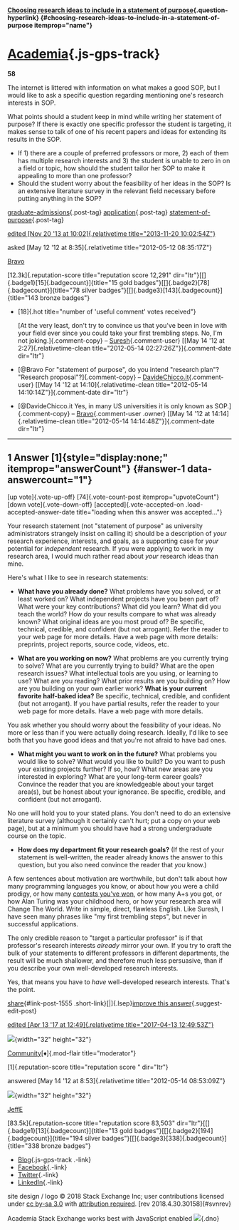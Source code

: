 #### [Choosing research ideas to include in a statement of purpose](https://academia.stackexchange.com/questions/1529/choosing-research-ideas-to-include-in-a-statement-of-purpose){.question-hyperlink} {#choosing-research-ideas-to-include-in-a-statement-of-purpose itemprop="name"}

# [Academia](https://academia.stackexchange.com){.js-gps-track}

**58**

The internet is littered with information on what makes a good SOP, but
I would like to ask a specific question regarding mentioning one's
research interests in SOP.

What points should a student keep in mind while writing her statement of
purpose? If there is exactly one specific professor the student is
targeting, it makes sense to talk of one of his recent papers and ideas
for extending its results in the SOP.

-   If 1) there are a couple of preferred professors or more, 2) each of
    them has multiple research interests and 3) the student is unable to
    zero in on a field or topic, how should the student tailor her SOP
    to make it appealing to more than one professor?
-   Should the student worry about the feasibility of her ideas in the
    SOP? Is an extensive literature survey in the relevant field
    necessary before putting anything in the SOP?

<div class="post-taglist">

[graduate-admissions](/questions/tagged/graduate-admissions "show questions tagged 'graduate-admissions'"){.post-tag}
[application](/questions/tagged/application "show questions tagged 'application'"){.post-tag}
[statement-of-purpose](/questions/tagged/statement-of-purpose "show questions tagged 'statement-of-purpose'"){.post-tag}

[edited [Nov 20 '13 at 10:02]{.relativetime
title="2013-11-20 10:02:54Z"}](/posts/1529/revisions "show all edits to this post")

asked [May 12 '12 at 8:35]{.relativetime title="2012-05-12 08:35:17Z"}

<div class="user-details">

[Bravo](/users/411/bravo)
<div class="-flair">

[12.3k]{.reputation-score title="reputation score 12,291"
dir="ltr"}[[]{.badge1}[15]{.badgecount}]{title="15 gold badges"}[[]{.badge2}[78]{.badgecount}]{title="78 silver badges"}[[]{.badge3}[143]{.badgecount}]{title="143 bronze badges"}


<div id="comments-1529" class="comments js-comments-container">

-   <div id="comment-2389">

    [18]{.hot title="number of 'useful comment' votes received"}

    [At the very least, don't try to convince us that you've been in
    love with your field ever since you could take your first trembling
    steps. No, I'm not joking.]{.comment-copy}
    – [Suresh](/users/346/suresh "45,783 reputation"){.comment-user}
    [[May 14 '12 at 2:27]{.relativetime-clean
    title="2012-05-14 02:27:26Z"}]{.comment-date dir="ltr"}

-   <div id="comment-2394">

    [@Bravo For "statement of purpose", do you intend "research plan"?
    "Research proposal"?]{.comment-copy}
    – [DavideChicco.it](/users/379/davidechicco-it "3,329 reputation"){.comment-user}
    [[May 14 '12 at 14:10]{.relativetime-clean
    title="2012-05-14 14:10:14Z"}]{.comment-date dir="ltr"}

-   <div id="comment-2395">

    [@DavideChicco.it Yes, in many US universities it is only known as
    SOP.]{.comment-copy}
    – [Bravo](/users/411/bravo "12,291 reputation"){.comment-user
    .owner} [[May 14 '12 at 14:14]{.relativetime-clean
    title="2012-05-14 14:14:48Z"}]{.comment-date dir="ltr"}

******

1 Answer [1]{style="display:none;" itemprop="answerCount"} {#answer-1 data-answercount="1"}
----------------------------------------------------------

[up vote]{.vote-up-off} [74]{.vote-count-post itemprop="upvoteCount"}
[down vote]{.vote-down-off} [accepted]{.vote-accepted-on
.load-accepted-answer-date
title="loading when this answer was accepted..."}

Your research statement (not "statement of purpose" as university
administrators strangely insist on calling it) should be a description
of *your* research experience, interests, and goals, as a supporting
case for *your* potential for *independent* research. If you were
applying to work in my research area, I would much rather read about
*your* research ideas than mine.

Here's what I like to see in research statements:

-   **What have you already done?** What problems have you solved, or at
    least worked on? What independent projects have you been part of?
    What were your key contributions? What did you learn? What did you
    teach the world? How do your results compare to what was already
    known? What original ideas are you most proud of? Be specific,
    technical, credible, and confident (but not arrogant). Refer the
    reader to your web page for more details. Have a web page with more
    details: preprints, project reports, source code, videos, etc.

-   **What are you working on now?** What problems are you currently trying to solve? What are you currently trying to build? What are the open research issues? What intellectual tools are you using, or learning to use? What are you reading? What prior results are you building on? How are you building on your own earlier work? **What is your current favorite half-baked idea?** Be specific, technical, credible, and confident (but not arrogant). If you have partial results, refer the reader to your web page for more details. Have a web page with more details.

You ask whether you should worry about the feasibility of your ideas. No
more or less than if you were actually doing research. Ideally, I'd like
to see both that you have good ideas and that you're not afraid to have
bad ones.

-   **What might you want to work on in the future?** What problems you
    would like to solve? What would you like to build? Do you want to
    push your existing projects further? If so, how? What new areas are
    you interested in exploring? What are your long-term career goals?
    Convince the reader that you are knowledgeable about your target
    area(s), but be honest about your ignorance. Be specific, credible,
    and confident (but not arrogant).

No one will hold you to your stated plans. You don't need to do an
extensive literature survey (although it certainly can't hurt; put a
copy on your web page), but at a minimum you should have had a strong
undergraduate course on the topic.

-   **How does my department fit your research goals?** (If the rest of
    your statement is well-written, the reader already knows the answer
    to this question, but you also need convince the reader that *you*
    know.)

A few sentences about motivation are worthwhile, but don't talk about
how many programming languages you know, or about how you were a child
prodigy, or how many [contests you've
won](https://academia.stackexchange.com/questions/1177/are-participations-in-competitions-well-recognized-for-a-ph-d-application),
or how many A+s you got, or how Alan Turing was your childhood hero, or
how your research area will Change The World. Write in simple, direct,
flawless English. Like Suresh, I have seen many phrases like "my first
trembling steps", but never in successful applications.

The only credible reason to "target a particular professor" is if that
professor's research interests *already* mirror your own. If you try to
craft the bulk of your statements to different professors in different
departments, the result will be much shallower, and therefore much less
persuasive, than if you describe your own well-developed research
interests.

Yes, that means you have to *have* well-developed research interests.
That's the point.


[share](/a/1555 "short permalink to this answer"){#link-post-1555
.short-link}[|]{.lsep}[improve this
answer](/posts/1555/edit){.suggest-edit-post}



<div class="post-signature grid--cell fl0">

<div class="user-info user-hover">

<div class="user-action-time">

[edited [Apr 13 '17 at 12:49]{.relativetime
title="2017-04-13 12:49:53Z"}](/posts/1555/revisions "show all edits to this post")


<div class="user-gravatar32">

[](/users/-1/community)
<div class="gravatar-wrapper-32">

![](https://www.gravatar.com/avatar/a007be5a61f6aa8f3e85ae2fc18dd66e?s=32&d=identicon&r=PG){width="32"
height="32"}



<div class="user-details">

[Community](/users/-1/community)[♦]{.mod-flair title="moderator"}
<div class="-flair">

[1]{.reputation-score title="reputation score " dir="ltr"}





<div class="post-signature grid--cell fl0">

<div class="user-info user-hover">

<div class="user-action-time">

answered [May 14 '12 at 8:53]{.relativetime
title="2012-05-14 08:53:09Z"}


<div class="user-gravatar32">

[](/users/65/jeffe)
<div class="gravatar-wrapper-32">

![](https://i.stack.imgur.com/tX0O7.png?s=32&g=1){width="32"
height="32"}



<div class="user-details">

[JeffE](/users/65/jeffe)
<div class="-flair">

[83.5k]{.reputation-score title="reputation score 83,503"
dir="ltr"}[[]{.badge1}[13]{.badgecount}]{title="13 gold badges"}[[]{.badge2}[194]{.badgecount}]{title="194 silver badges"}[[]{.badge3}[338]{.badgecount}]{title="338 bronze badges"}

-   [Blog](https://stackoverflow.blog?blb=1){.js-gps-track .-link}
-   [Facebook](https://www.facebook.com/officialstackoverflow/){.-link}
-   [Twitter](https://twitter.com/stackoverflow){.-link}
-   [LinkedIn](https://linkedin.com/company/stack-overflow){.-link}

site design / logo © 2018 Stack Exchange Inc; user contributions
licensed under [cc by-sa
3.0](https://creativecommons.org/licenses/by-sa/3.0/) with [attribution
required](https://stackoverflow.blog/2009/06/25/attribution-required/).
[rev 2018.4.30.30158]{#svnrev}

Academia Stack Exchange works best with JavaScript enabled
![](https://pixel.quantserve.com/pixel/p-c1rF4kxgLUzNc.gif){.dno}
